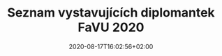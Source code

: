 ---
title: "Seznam vystavujících diplomantek FaVU 2020"
date: 2020-08-17T16:02:56+02:00
draft: false

url: "diplomantky"
shortTitle: "Diplomantky"
---